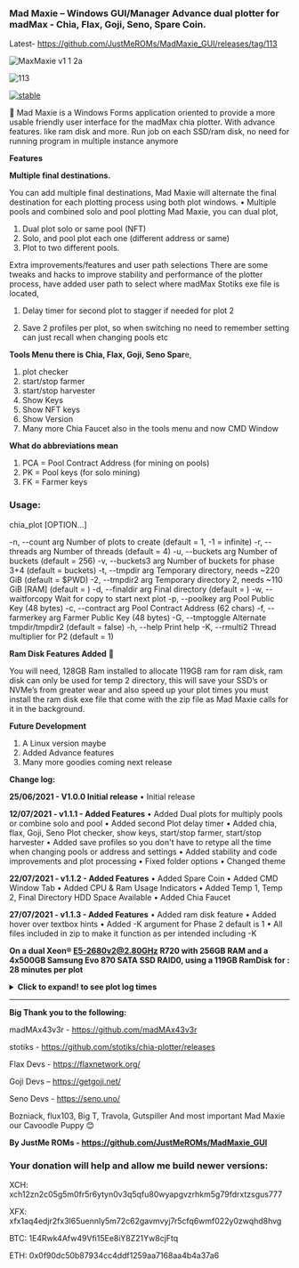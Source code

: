 ### Mad Maxie – Windows GUI/Manager Advance dual plotter for madMax - Chia, Flax, Goji, Seno, Spare Coin.

Latest- https://github.com/JustMeROMs/MadMaxie_GUI/releases/tag/113

![MaxMaxie v1 1 2a](https://user-images.githubusercontent.com/83911433/126649188-4aff40ea-cd6d-46e5-9d6a-6fb34d57e1b5.JPG)


![113](https://user-images.githubusercontent.com/83911433/127073120-8500772c-aca4-4cee-988f-384109b83966.JPG)


[![stable](http://badges.github.io/stability-badges/dist/stable.svg)](http://github.com/badges/stability-badges)


:rocket: Mad Maxie is a Windows Forms application oriented to provide a more usable friendly user interface for the madMax chia plotter. With advance features. like ram disk and more. Run job on each SSD/ram disk, no need for running program in multiple instance anymore

**Features**

**Multiple final destinations.**

You can add multiple final destinations, Mad Maxie will alternate the final destination for each plotting process using both plot windows.
•	Multiple pools and combined solo and pool plotting
Mad Maxie, you can dual plot, 
1.	Dual plot solo or same pool (NFT)
2.	Solo, and pool plot each one (different address or same)
3.	Plot to two different pools.

Extra improvements/features and user path selections
There are some tweaks and hacks to improve stability and performance of the plotter process, have added user path to select where madMax Stotiks exe file is located, 

1.	Delay timer for second plot to stagger if needed for plot 2

2.	Save 2 profiles per plot, so when switching no need to remember setting can just recall when changing pools etc



**Tools Menu there is Chia, Flax, Goji, Seno Spar**e, 

1.	plot checker
2.	start/stop farmer
3.	start/stop harvester
4.	Show Keys
5.	Show NFT keys
6.	Show Version
7.	Many more
Chia Faucet also in the tools menu and now CMD Window

**What do abbreviations mean**

1.	PCA = Pool Contract Address (for mining on pools)
2.	PK = Pool keys (for solo mining)
3.	FK = Farmer keys

### **Usage:**
  chia_plot [OPTION...]

  -n, --count arg      Number of plots to create (default = 1, -1 = infinite)
  -r, --threads arg    Number of threads (default = 4)
  -u, --buckets arg    Number of buckets (default = 256)
  -v, --buckets3 arg   Number of buckets for phase 3+4 (default = buckets)
  -t, --tmpdir arg     Temporary directory, needs ~220 GiB (default = $PWD)
  -2, --tmpdir2 arg    Temporary directory 2, needs ~110 GiB [RAM] (default = <tmpdir>)
  -d, --finaldir arg   Final directory (default = <tmpdir>)
  -w, --waitforcopy    Wait for copy to start next plot
  -p, --poolkey arg    Pool Public Key (48 bytes)
  -c, --contract arg   Pool Contract Address (62 chars)
  -f, --farmerkey arg  Farmer Public Key (48 bytes)
  -G, --tmptoggle      Alternate tmpdir/tmpdir2 (default = false)
  -h, --help           Print help
  -K, --rmulti2        Thread multiplier for P2 (default = 1)

**Ram Disk Features Added** :rocket:

You will need, 128GB Ram installed to allocate 119GB ram for ram disk, ram disk can only be used for temp 2 directory, this will save your SSD’s or NVMe’s from greater wear and also speed up your plot times you must install the ram disk exe file that come with the zip file as Mad Maxie calls for it in the background.



**Future Development**

1.	A Linux version maybe
2.	Added Advance features
3.	Many more goodies coming next release

**Change log:**

**25/06/2021 - V1.0.0 Initial release**
• Initial release

**12/07/2021 - v1.1.1 - Added Features**
• Added Dual plots for multiply pools or combine solo and pool
• Added second Plot delay timer
• Added chia, flax, Goji, Seno Plot checker, show keys, start/stop farmer, start/stop harvester
• Added save profiles so you don't have to retype all the time when changing pools or address and settings
• Added stability and code improvements and plot processing
• Fixed folder options
• Changed theme

**22/07/2021 - v1.1.2 - Added Features**
• Added Spare Coin
• Added CMD Window Tab
• Added CPU & Ram Usage Indicators
• Added Temp 1, Temp 2, Final Directory HDD Space Available
• Added Chia Faucet

**27/07/2021 - v1.1.3 - Added Features**
• Added ram disk feature
• Added hover over textbox hints
• Added -K argument for Phase 2 default is 1
• All files included in zip to make it function as per intended including -K

**On a dual Xeon® E5-2680v2@2.80GHz R720 with 256GB RAM and a 4x500GB Samsung Evo 870 SATA SSD RAID0, using a 119GB RamDisk for <tmpdir2>: 28 minutes per plot**

<details>

**<summary>**Click to expand! to see plot log times**</summary>**

> Final Directory: N:\Farmer12TB_9\
Number of Plots: 40
Crafting plot 1 out of 40
Process ID: 116541
Number of Threads: 38
Number of Buckets P1:    2^9 (512)
Number of Buckets P3+P4: 2^9 (512)
Pool Puzzle Hash:  4c0bd498427be0dcbb61c658c9d963c531297235a76893129d7a18c5b95ef12a
Farmer Public Key: 96d57cb8c0e7b8959bebe021ac5dadd7411B11386f3ae32aa3e5348cf5db8fe74296720347c3bda6382ec0b849aea675
Working Directory:   E:\plot1\
Working Directory 2: Z:\ramdisk\
Plot Name: plot-k32-2021-07-26-21-39-3c2ac68f3fda6bb88c0221199ab5f12291a0124876156e1db14ef2c18fc4950c
[P1] Table 1 took 11.7434 sec
[P1] Table 2 took 112.794 sec, found 4294954540 matches
[P1] Table 3 took 130.572 sec, found 4294905655 matches
[P1] Table 4 took 145.428 sec, found 4294906312 matches
[P1] Table 5 took 143.449 sec, found 4294809946 matches
[P1] Table 6 took 142.851 sec, found 4294678821 matches
[P1] Table 7 took 113.286 sec, found 4294407883 matches
Phase 1 took 800.159 sec
[P2] max_table_size = 4294967296
[P2] Table 7 scan took 7.51377 sec
[P2] Table 7 rewrite took 41.7697 sec, dropped 0 entries (0 %)
[P2] Table 6 scan took 27.4067 sec
[P2] Table 6 rewrite took 39.5276 sec, dropped 581291667 entries (13.5352 %)
[P2] Table 5 scan took 24.1976 sec
[P2] Table 5 rewrite took 36.9839 sec, dropped 761993098 entries (17.7422 %)
[P2] Table 4 scan took 23.643 sec
[P2] Table 4 rewrite took 36.9741 sec, dropped 828898709 entries (19.2996 %)
[P2] Table 3 scan took 22.905 sec
[P2] Table 3 rewrite took 35.9288 sec, dropped 855093619 entries (19.9095 %)
[P2] Table 2 scan took 23.0391 sec
[P2] Table 2 rewrite took 33.2392 sec, dropped 865597352 entries (20.1538 %)
Phase 2 took 383.231 sec
Wrote plot header with 252 bytes
[P3-1] Table 2 took 33.8893 sec, wrote 3429357188 right entries
[P3-2] Table 2 took 33.8603 sec, wrote 3429357188 left entries, 3429357188 final
[P3-1] Table 3 took 43.9242 sec, wrote 3439812036 right entries
[P3-2] Table 3 took 34.9996 sec, wrote 3439812036 left entries, 3439812036 final
[P3-1] Table 4 took 44.3806 sec, wrote 3466007603 right entries
[P3-2] Table 4 took 34.2283 sec, wrote 3466007603 left entries, 3466007603 final
[P3-1] Table 5 took 44.8432 sec, wrote 3532816848 right entries
[P3-2] Table 5 took 33.4012 sec, wrote 3532816848 left entries, 3532816848 final
[P3-1] Table 6 took 47.9729 sec, wrote 3713387154 right entries
[P3-2] Table 6 took 36.3375 sec, wrote 3713387154 left entries, 3713387154 final
[P3-1] Table 7 took 42.7023 sec, wrote 4294407883 right entries
[P3-2] Table 7 took 42.6982 sec, wrote 4294407883 left entries, 4294407883 final
Phase 3 took 479.976 sec, wrote 21875788712 entries to final plot
[P4] Starting to write C1 and C3 tables
[P4] Finished writing C1 and C3 tables
[P4] Writing C2 table
[P4] Finished writing C2 table
Phase 4 took 67.1524 sec, final plot size is 108827497155 bytes
Total plot creation time was 1730.63 sec (28.8438 min)

</details>

-----------------


**Big Thank you to the following:**

madMAx43v3r - https://github.com/madMAx43v3r
  
stotiks - https://github.com/stotiks/chia-plotter/releases
  
Flax Devs - https://flaxnetwork.org/
  
Goji Devs – https://getgoji.net/
  
Seno Devs - https://seno.uno/

  
Bozniack, flux103, Big T, Travola, Gutspiller And most important Mad Maxie our Cavoodle Puppy 😊

**By JustMe ROMs -  https://github.com/JustMeROMs/MadMaxie_GUI**

### Your donation will help and allow me build newer versions:

XCH: xch12zn2c05g5m0fr5r6ytyn0v3q5qfu80wyapgvzrhkm5g79fdrxtzsgus777

XFX: xfx1aq4edjr2fx3l65uennly5m72c62gavmvyj7r5cfq6wmf022y0zwqhd8hvg
  
BTC: 1E4Rwk4Afw49Vfi15Ee8iY8Z21Yw8cjFtq
  
ETH: 0x0f90dc50b87934cc4ddf1259aa7168aa4b4a37a6
